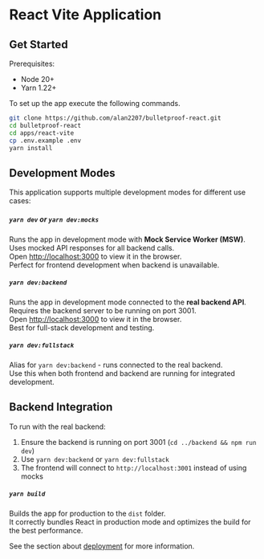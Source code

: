 # React Vite Application

## Get Started

Prerequisites:

- Node 20+
- Yarn 1.22+

To set up the app execute the following commands.

```bash
git clone https://github.com/alan2207/bulletproof-react.git
cd bulletproof-react
cd apps/react-vite
cp .env.example .env
yarn install
```

## Development Modes

This application supports multiple development modes for different use cases:

##### `yarn dev` or `yarn dev:mocks`

Runs the app in development mode with **Mock Service Worker (MSW)**.\
Uses mocked API responses for all backend calls.\
Open [http://localhost:3000](http://localhost:3000) to view it in the browser.\
Perfect for frontend development when backend is unavailable.

##### `yarn dev:backend`

Runs the app in development mode connected to the **real backend API**.\
Requires the backend server to be running on port 3001.\
Open [http://localhost:3000](http://localhost:3000) to view it in the browser.\
Best for full-stack development and testing.

##### `yarn dev:fullstack`

Alias for `yarn dev:backend` - runs connected to the real backend.\
Use this when both frontend and backend are running for integrated development.

## Backend Integration

To run with the real backend:

1. Ensure the backend is running on port 3001 (`cd ../backend && npm run dev`)
2. Use `yarn dev:backend` or `yarn dev:fullstack`
3. The frontend will connect to `http://localhost:3001` instead of using mocks

##### `yarn build`

Builds the app for production to the `dist` folder.\
It correctly bundles React in production mode and optimizes the build for the best performance.

See the section about [deployment](https://vitejs.dev/guide/static-deploy) for more information.
